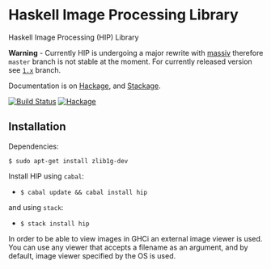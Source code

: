 Haskell Image Processing Library
================================

Haskell Image Processing (HIP) Library

**Warning** - Currently HIP is undergoing a major rewrite with
[massiv](http://hackage.haskell.org/package/massiv) therefore `master` branch is not
stable at the moment. For currently released version see
[`1.x`](https://github.com/lehins/hip/tree/hip-1.x) branch.

Documentation is on [Hackage](http://hackage.haskell.org/package/hip), and [Stackage](https://www.stackage.org/package/hip).

[![Build Status](https://travis-ci.org/lehins/hip.svg?branch=master)](https://travis-ci.org/lehins/hip)
[![Hackage](https://img.shields.io/hackage/v/hip.svg?style=flat)](https://hackage.haskell.org/package/hip)

Installation
------------

Dependencies:

```
$ sudo apt-get install zlib1g-dev
```


Install HIP using `cabal`:

* `$ cabal update && cabal install hip`

and using `stack`:

* `$ stack install hip`

In order to be able to view images in GHCi an external image viewer is used. You
can use any viewer that accepts a filename as an argument, and by default, image
viewer specified by the OS is used.

